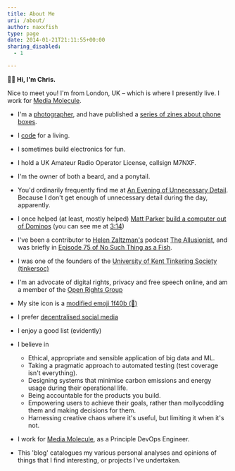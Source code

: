 ```yaml
---
title: About Me
uri: /about/
author: naxxfish
type: page
date: 2014-01-21T21:11:55+00:00
sharing_disabled:
  - 1

---
```

**👋🏻 Hi, I'm Chris.**

Nice to meet you! I'm from London, UK &ndash; which is where I presently live. I work for [Media Molecule](https://www.mediamolecule.com/).

* I'm a [photographer][1], and have published a [series of zines about phone boxes](https://parallaxphotographic.coop/shop/chris-roberts-kiosk-volumes-1-and-2/).

* I [code][2] for a living.

* I sometimes build electronics for fun.

* I hold a UK Amateur Radio Operator License, callsign M7NXF.

* I'm the owner of both a beard, and a ponytail.

* You'd ordinarily frequently find me at [An Evening of Unnecessary Detail][3]. Because I don't get enough of unnecessary detail during the day, apparently.

* I once helped (at least, mostly helped) [Matt Parker][4] [build a computer out of Dominos][5] (you can see me at [3:14][6])

* I've been a contributor to [Helen Zaltzman's][7] podcast [The Allusionist][8], and was briefly in [Episode 75 of No Such Thing as a Fish][9].

* I was one of the founders of the [University of Kent Tinkering Society (tinkersoc)][10]

* I'm an advocate of digital rights, privacy and free speech online, and am a member of the [Open Rights Group][12]

* My site icon is a [modified emoji 1f40b (🐋)</span>][11]

* I prefer [decentralised social media](https://mas.to/@naxxfish)

* I enjoy a good list (evidently)

* I believe in

  * Ethical, appropriate and sensible application of big data and ML.
  * Taking a pragmatic approach to automated testing (test coverage isn't everything).
  * Designing systems that minimise carbon emissions and energy usage during their operational life.
  * Being accountable for the products you build.
  * Empowering users to achieve their goals, rather than mollycoddling them and making decisions for them.
  * Harnessing creative chaos where it's useful, but limiting it when it's not.

* I work for [Media Molecule](https://www.mediamolecule.com/), as a Principle DevOps Engineer.

* This 'blog' catalogues my various personal analyses and opinions of things that I find interesting, or projects I've undertaken.  

 [1]: https://naxxfish.photography
 [2]: https://github.com/naxxfish/
 [3]: https://aeoud.com/
 [4]: https://standupmaths.com/
 [5]: https://youtu.be/OpLU__bhu2w
 [6]: https://youtu.be/OpLU__bhu2w?t=194
 [7]: http://helenzaltzman.com/
 [8]: https://www.theallusionist.org/allusionist/step?rq=step
 [9]: https://www.mixcloud.com/nosuchthingasafish/episode-75-no-such-thing-as-diarrhea-drive/
 [10]: http://www.tinkersoc.org/
 [11]: https://commons.wikimedia.org/wiki/File%3ATwemoji2_1f40b.svg "Twitter [CC BY 4.0 (http://creativecommons.org/licenses/by/4.0)], via Wikimedia Commons"
 [12]: https://www.openrightsgroup.org/
